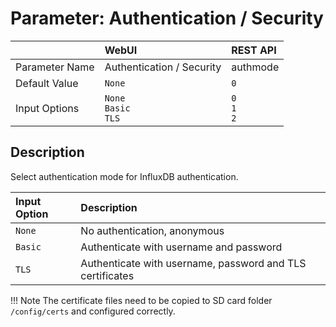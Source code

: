 # Parameter: Authentication / Security

|                   | WebUI               | REST API
|:---               |:---                 |:----
| Parameter Name    | Authentication / Security | authmode
| Default Value     | `None`              | `0`
| Input Options     | `None`<br>`Basic`<br>`TLS` | `0`<br>`1`<br>`2`


## Description

Select authentication mode for InfluxDB authentication.


| Input Option               | Description
|:---                        |:---
| `None`                     | No authentication, anonymous
| `Basic`                    | Authenticate with username and password
| `TLS`                      | Authenticate with username, password and TLS certificates


!!! Note
    The certificate files need to be copied to SD card folder `/config/certs` 
    and configured correctly.
